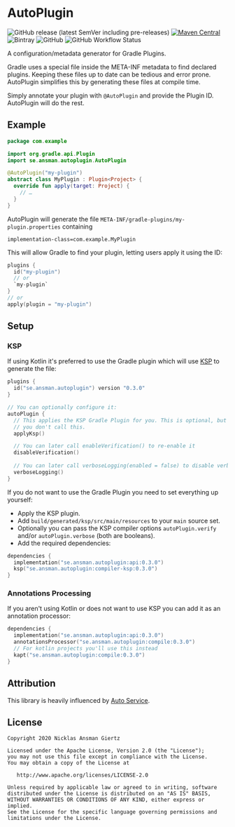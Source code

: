 AutoPlugin
===
![GitHub release (latest SemVer including pre-releases)](https://img.shields.io/github/v/release/ansman/auto-plugin?include_prereleases)
[![Maven Central](https://maven-badges.herokuapp.com/maven-central/se.ansman.autoplugin/api/badge.svg)](https://maven-badges.herokuapp.com/maven-central/se.ansman.autoplugin/api)
![Bintray](https://img.shields.io/bintray/v/ansman/auto-plugin/api)
![GitHub](https://img.shields.io/github/license/ansman/auto-plugin.svg?color=green&style=popout)
![GitHub Workflow Status](https://img.shields.io/github/workflow/status/ansman/auto-plugin/Check)

A configuration/metadata generator for Gradle Plugins.

Gradle uses a special file inside the META-INF metadata to find declared plugins. Keeping these files up to date can be
tedious and error prone. AutoPlugin simplifies this by generating these files at compile time.

Simply annotate your plugin with `@AutoPlugin` and provide the Plugin ID. AutoPlugin will do the rest.

Example
---
```kotlin
package com.example

import org.gradle.api.Plugin
import se.ansman.autoplugin.AutoPlugin

@AutoPlugin("my-plugin")
abstract class MyPlugin : Plugin<Project> {
  override fun apply(target: Project) {
    // …
  }
}
```

AutoPlugin will generate the file `META-INF/gradle-plugins/my-plugin.properties` containing
```plain
implementation-class=com.example.MyPlugin
```

This will allow Gradle to find your plugin, letting users apply it using the ID:
```kotlin
plugins {
  id("my-plugin")
  // or
  `my-plugin`
}
// or
apply(plugin = "my-plugin")
```

Setup
---

### KSP
If using Kotlin it's preferred to use the Gradle plugin which will use [KSP](https://github.com/google/ksp) to generate
the file:
```kotlin
plugins {
  id("se.ansman.autoplugin") version "0.3.0"
}

// You can optionally configure it:
autoPlugin {
  // This applies the KSP Gradle Plugin for you. This is optional, but you need to apply the KSP plugin manually if
  // you don't call this.
  applyKsp()

  // You can later call enableVerification() to re-enable it
  disableVerification()
  
  // You can later call verboseLogging(enabled = false) to disable verbose logging
  verboseLogging()
}
```

If you do not want to use the Gradle Plugin you need to set everything up yourself:
* Apply the KSP plugin.
* Add `build/generated/ksp/src/main/resources` to your `main` source set.
* Optionally you can pass the KSP compiler options `autoPlugin.verify` and/or `autoPlugin.verbose` (both are booleans).
* Add the required dependencies:
```kotlin
dependencies {
  implementation("se.ansman.autoplugin:api:0.3.0")
  ksp("se.ansman.autoplugin:compiler-ksp:0.3.0")
}
```

### Annotations Processing
If you aren't using Kotlin or does not want to use KSP you can add it as an annotation processor:
```kotlin
dependencies {
  implementation("se.ansman.autoplugin:api:0.3.0")
  annotationsProcessor("se.ansman.autoplugin:compile:0.3.0")
  // For kotlin projects you'll use this instead
  kapt("se.ansman.autoplugin:compile:0.3.0")
}
```

Attribution
---
This library is heavily influenced by [Auto Service](https://github.com/google/auto/tree/master/service).

License
---
```plain
Copyright 2020 Nicklas Ansman Giertz

Licensed under the Apache License, Version 2.0 (the "License");
you may not use this file except in compliance with the License.
You may obtain a copy of the License at

   http://www.apache.org/licenses/LICENSE-2.0

Unless required by applicable law or agreed to in writing, software
distributed under the License is distributed on an "AS IS" BASIS,
WITHOUT WARRANTIES OR CONDITIONS OF ANY KIND, either express or implied.
See the License for the specific language governing permissions and
limitations under the License.
```
